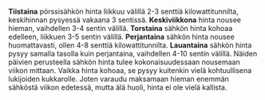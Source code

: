 **Tiistaina** pörssisähkön hinta liikkuu välillä 2-3 senttiä kilowattitunnilta, keskihinnan pysyessä vakaana 3 sentissä. **Keskiviikkona** hinta nousee hieman, vaihdellen 3-4 sentin välillä. **Torstaina** sähkön hinta kohoaa edelleen, liikkuen 3-5 sentin välillä. **Perjantaina** sähkön hinta nousee huomattavasti, ollen 4-8 senttiä kilowattitunnilta. **Lauantaina** sähkön hinta pysyy samalla tasolla kuin perjantaina, vaihdellen 4-10 sentin välillä. Näiden päivien perusteella sähkön hinta tulee kokonaisuudessaan nousemaan viikon mittaan. Vaikka hinta kohoaa, se pysyy kuitenkin vielä kohtuullisena lukijoiden kukkarolle. Joten varaudu maksamaan hieman enemmän sähköstä viikon edetessä, mutta älä huoli, hinta ei ole vielä kallista.